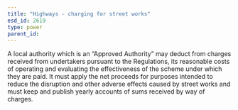 ```yaml
---
title: "Highways - charging for street works"
esd_id: 2619
type: power
parent_id:  
---
```


A local authority which is an “Approved Authority” may deduct from charges received from undertakers pursuant to the Regulations, its reasonable costs of operating and evaluating the effectiveness of the scheme under which they are paid.  It must apply the net proceeds for purposes intended to reduce the disruption and other adverse effects caused by street works and must keep and publish yearly accounts of sums received by way of charges.

